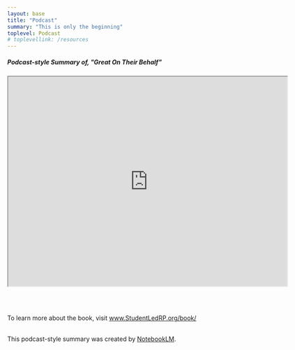 ```yaml
---
layout: base
title: "Podcast"
summary: "This is only the beginning"
toplevel: Podcast
# toplevellink: /resources
---
```


<h5>Podcast-style Summary of, "Great On Their Behalf"</h5>

<!--<audio controls autoplay>
  <source src="https://docs.google.com/uc?export=download&id=1F66Conrd-FQm09ulI9l2bJaoPfip4QOc" type="audio/mp3">
Your browser does not support the audio element.
</audio>-->

<iframe src="https://drive.google.com/file/d/1EY_Us43Y3-RQhgGgFXKRMDaMl-eB7JQW/preview" width="640" height="480" allow="autoplay"></iframe>

<br/><br/>

To learn more about the book, visit <a href="/book/">www.StudentLedRP.org/book/</a><br/><br/>

This podcast-style summary was created by <a href="http://notebooklm.google.com">NotebookLM</a>.
